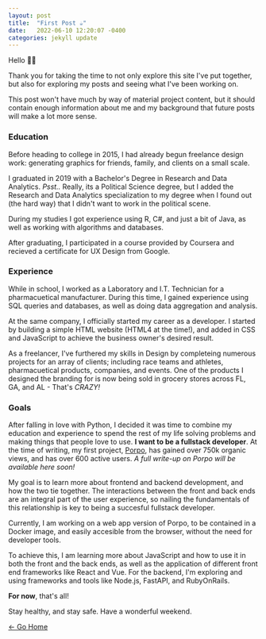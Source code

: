 ```yaml
---
layout: post
title:  "First Post ☕️"
date:   2022-06-10 12:20:07 -0400
categories: jekyll update
---
```

Hello 👋🏻 

Thank you for taking the time to not only explore this site I've put together, but also
for exploring my posts and seeing what I've been working on.

This post won't have much by way of material project content, but it should contain enough
information about me and my background that future posts will make a lot more sense.

### Education

Before heading to college in 2015, I had already begun freelance design work: generating graphics for friends, family, and clients on a small scale.

I graduated in 2019 with a Bachelor's Degree in Research and Data Analytics.
<i>Psst..</i> Really, its a Political Science degree, but I added the Research and Data Analytics specialization to my degree when I found out (the hard way) that I didn't want to work in the political scene.

During my studies I got experience using R, C#, and just a bit of Java, as well as working with algorithms and databases.

After graduating, I participated in a course provided by Coursera and recieved a certificate for UX Design from Google.

### Experience

While in school, I worked as a Laboratory and I.T. Technician for a pharmacuetical manufacturer. During this time, I gained experience using SQL queries and databases, as well as doing data aggregation and analysis.

At the same company, I officially started my career as a developer. I started by building a simple HTML website (HTML4 at the time!), and added in CSS and JavaScript to achieve the business owner's desired result.

As a freelancer, I've furthered my skills in Design by completeing numerous projects for an array of clients; including race teams and athletes, pharmacuetical products, companies, and events. One of the products I designed the branding for is now being sold in grocery stores across FL, GA, and AL - That's <i>CRAZY!</i>

### Goals

After falling in love with Python, I decided it was time to combine my education and experience to spend the rest of my life solving problems and making things that people love to use. <b>I want to be a fullstack developer</b>.
At the time of writing, my first project, [Porpo](https://github.com/dawesry/porpo), has gained over 750k organic views, and has over 600 active users. <i>A full write-up on Porpo will be available here soon!</i>

My goal is to learn more about frontend and backend development, and how the two tie together. The interactions between the front and back ends are an integral part of the user experience, so nailing the fundamentals of this relationship is key to being a succesful fullstack developer.


Currently, I am working on a web app version of Porpo, to be contained in a Docker image, and easily accesible from the browser, without the need for developer tools.

To achieve this, I am learning more about JavaScript and how to use it in both the front and the back ends, as well as the application of different front end frameworks like React and Vue. For the backend, I'm exploring and using frameworks and tools like Node.js, FastAPI, and RubyOnRails.

<b>For now</b>, that's all!

Stay healthy, and stay safe.
Have a wonderful weekend.

[&larr; Go Home](https://dawes.cc)
